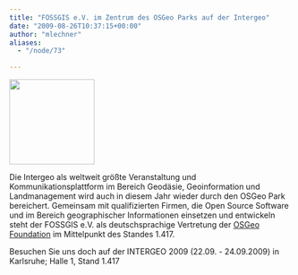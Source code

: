 ```yaml
---
title: "FOSSGIS e.V. im Zentrum des OSGeo Parks auf der Intergeo"
date: "2009-08-26T10:37:15+00:00"
author: "mlechner"
aliases:
  - "/node/73"

---
```


<p></p>
<dl class="fg_img_left">
	<dt>
		<a href="http://www.intergeo.de" target="_new"><img src="http://www.intergeo.de/downloads/logo/key_kl.jpg" width="152px" /> </a></dt>
</dl>
<p>Die Intergeo als weltweit größte Veranstaltung und Kommunikationsplattform im Bereich Geodäsie, Geoinformation und Landmanagement wird auch in diesem Jahr wieder durch den OSGeo Park bereichert. Gemeinsam mit qualifizierten Firmen, die Open Source Software und im Bereich geographischer Informationen einsetzen und entwickeln steht der FOSSGIS e.V. als deutschsprachige Vertretung der <a href="http://www.osgeo.org" target="_new">OSGeo Foundation</a> im Mittelpunkt des Standes 1.417.</p>
<p>Besuchen Sie uns doch auf der INTERGEO 2009 (22.09. - 24.09.2009) in Karlsruhe; Halle 1, Stand 1.417</p>
